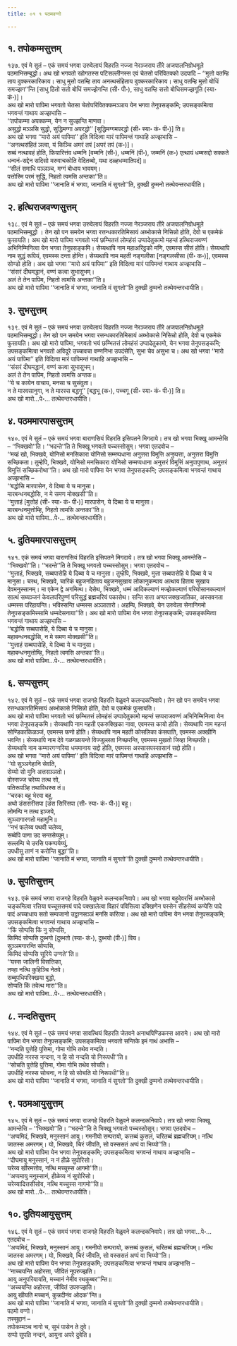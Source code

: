 ```yaml
---
title: ०१ १ पठमवग्गो

---
```



## १. तपोकम्मसुत्तम्

१३७. एवं मे सुतं – एकं समयं भगवा उरुवेलायं विहरति नज्जा नेरञ्जराय तीरे अजपालनिग्रोधमूले पठमाभिसम्बुद्धो। अथ खो भगवतो रहोगतस्स पटिसल्लीनस्स एवं चेतसो परिवितक्को उदपादि – ‘‘मुत्तो वतम्हि ताय दुक्करकारिकाय। साधु मुत्तो वतम्हि ताय अनत्थसंहिताय दुक्करकारिकाय। साधु वतम्हि मुत्तो बोधिं समज्झग’’न्ति [साधु ठितो सतो बोधिं समज्झेगन्ति (सी॰ पी॰), साधु वतम्हि सत्तो बोधिसमज्झगूति (स्या॰ कं॰)]।  
अथ खो मारो पापिमा भगवतो चेतसा चेतोपरिवितक्कमञ्ञाय येन भगवा तेनुपसङ्कमि; उपसङ्कमित्वा भगवन्तं गाथाय अज्झभासि –  
‘‘तपोकम्मा अपक्कम्म, येन न सुज्झन्ति माणवा।  
असुद्धो मञ्ञसि सुद्धो, सुद्धिमग्गा अपरद्धो’’ [सुद्धिमग्गमपरद्धो (सी॰ स्या॰ कं॰ पी॰)] ति॥  
अथ खो भगवा ‘‘मारो अयं पापिमा’’ इति विदित्वा मारं पापिमन्तं गाथाहि अज्झभासि –  
‘‘अनत्थसंहितं ञत्वा, यं किञ्चि अमरं तपं [अपरं तपं (क॰)]।  
सब्बं नत्थावहं होति, फियारित्तंव धम्मनि [वम्मनि (सी॰), धम्मनिं (पी॰), जम्मनिं (क॰) एत्थायं धम्मसद्दो सक्कते धन्वनं-सद्देन सदिसो मरुवाचकोति वेदितब्बो, यथा दळ्हधम्मातिपदं]॥  
‘‘सीलं समाधि पञ्ञञ्च, मग्गं बोधाय भावयम्।  
पत्तोस्मि परमं सुद्धिं, निहतो त्वमसि अन्तका’’ति॥  
अथ खो मारो पापिमा ‘‘जानाति मं भगवा, जानाति मं सुगतो’’ति, दुक्खी दुम्मनो तत्थेवन्तरधायीति।  


## २. हत्थिराजवण्णसुत्तम्

१३८. एवं मे सुतं – एकं समयं भगवा उरुवेलायं विहरति नज्जा नेरञ्जराय तीरे अजपालनिग्रोधमूले पठमाभिसम्बुद्धो । तेन खो पन समयेन भगवा रत्तन्धकारतिमिसायं अब्भोकासे निसिन्नो होति, देवो च एकमेकं फुसायति। अथ खो मारो पापिमा भगवतो भयं छम्भितत्तं लोमहंसं उप्पादेतुकामो महन्तं हत्थिराजवण्णं अभिनिम्मिनित्वा येन भगवा तेनुपसङ्कमि। सेय्यथापि नाम महाअरिट्ठको मणि, एवमस्स सीसं होति। सेय्यथापि नाम सुद्धं रूपियं, एवमस्स दन्ता होन्ति। सेय्यथापि नाम महती नङ्गलीसा [नङ्गलसीसा (पी॰ क॰)], एवमस्स सोण्डो होति। अथ खो भगवा ‘‘मारो अयं पापिमा’’ इति विदित्वा मारं पापिमन्तं गाथाय अज्झभासि –  
‘‘संसरं दीघमद्धानं, वण्णं कत्वा सुभासुभम्।  
अलं ते तेन पापिम, निहतो त्वमसि अन्तका’’ति॥  
अथ खो मारो पापिमा ‘‘जानाति मं भगवा, जानाति मं सुगतो’’ति दुक्खी दुम्मनो तत्थेवन्तरधायीति।  


## ३. सुभसुत्तम्

१३९. एवं मे सुतं – एकं समयं भगवा उरुवेलायं विहरति नज्जा नेरञ्जराय तीरे अजपालनिग्रोधमूले पठमाभिसम्बुद्धो। तेन खो पन समयेन भगवा रत्तन्धकारतिमिसायं अब्भोकासे निसिन्नो होति, देवो च एकमेकं फुसायति। अथ खो मारो पापिमा, भगवतो भयं छम्भितत्तं लोमहंसं उप्पादेतुकामो, येन भगवा तेनुपसङ्कमि; उपसङ्कमित्वा भगवतो अविदूरे उच्चावचा वण्णनिभा उपदंसेति, सुभा चेव असुभा च। अथ खो भगवा ‘‘मारो अयं पापिमा’’ इति विदित्वा मारं पापिमन्तं गाथाहि अज्झभासि –  
‘‘संसरं दीघमद्धानं, वण्णं कत्वा सुभासुभम्।  
अलं ते तेन पापिम, निहतो त्वमसि अन्तक॥  
‘‘ये च कायेन वाचाय, मनसा च सुसंवुता।  
न ते मारवसानुगा, न ते मारस्स बद्धगू’’ [बद्धभू (क॰), पच्चगू (सी॰ स्या॰ कं॰ पी॰)] ति॥  
अथ खो मारो…पे॰… तत्थेवन्तरधायीति।  


## ४. पठममारपाससुत्तम्

१४०. एवं मे सुतं – एकं समयं भगवा बाराणसियं विहरति इसिपतने मिगदाये। तत्र खो भगवा भिक्खू आमन्तेसि – ‘‘भिक्खवो’’ति। ‘‘भदन्ते’’ति ते भिक्खू भगवतो पच्चस्सोसुम्। भगवा एतदवोच –  
‘‘मय्हं खो, भिक्खवे, योनिसो मनसिकारा योनिसो सम्मप्पधाना अनुत्तरा विमुत्ति अनुप्पत्ता, अनुत्तरा विमुत्ति सच्छिकता। तुम्हेपि, भिक्खवे, योनिसो मनसिकारा योनिसो सम्मप्पधाना अनुत्तरं विमुत्तिं अनुपापुणाथ, अनुत्तरं विमुत्तिं सच्छिकरोथा’’ति। अथ खो मारो पापिमा येन भगवा तेनुपसङ्कमि; उपसङ्कमित्वा भगवन्तं गाथाय अज्झभासि –  
‘‘बद्धोसि मारपासेन, ये दिब्बा ये च मानुसा।  
मारबन्धनबद्धोसि, न मे समण मोक्खसी’’ति॥  
‘‘मुत्ताहं [मुत्तोहं (सी॰ स्या॰ कं॰ पी॰)] मारपासेन, ये दिब्बा ये च मानुसा।  
मारबन्धनमुत्तोम्हि, निहतो त्वमसि अन्तका’’ति॥  
अथ खो मारो पापिमा…पे॰… तत्थेवन्तरधायीति।  


## ५. दुतियमारपाससुत्तम्

१४१. एकं समयं भगवा बाराणसियं विहरति इसिपतने मिगदाये। तत्र खो भगवा भिक्खू आमन्तेसि – ‘‘भिक्खवो’’ति। ‘‘भदन्ते’’ति ते भिक्खू भगवतो पच्चस्सोसुम्। भगवा एतदवोच –  
‘‘मुत्ताहं, भिक्खवे, सब्बपासेहि ये दिब्बा ये च मानुसा। तुम्हेपि, भिक्खवे, मुत्ता सब्बपासेहि ये दिब्बा ये च मानुसा। चरथ, भिक्खवे, चारिकं बहुजनहिताय बहुजनसुखाय लोकानुकम्पाय अत्थाय हिताय सुखाय देवमनुस्सानम्। मा एकेन द्वे अगमित्थ। देसेथ, भिक्खवे, धम्मं आदिकल्याणं मज्झेकल्याणं परियोसानकल्याणं सात्थं सब्यञ्जनं केवलपरिपुण्णं परिसुद्धं ब्रह्मचरियं पकासेथ। सन्ति सत्ता अप्परजक्खजातिका, अस्सवनता धम्मस्स परिहायन्ति। भविस्सन्ति धम्मस्स अञ्ञातारो। अहम्पि, भिक्खवे, येन उरुवेला सेनानिगमो तेनुपसङ्कमिस्सामि धम्मदेसनाया’’ति। अथ खो मारो पापिमा येन भगवा तेनुपसङ्कमि; उपसङ्कमित्वा भगवन्तं गाथाय अज्झभासि –  
‘‘बद्धोसि सब्बपासेहि, ये दिब्बा ये च मानुसा।  
महाबन्धनबद्धोसि, न मे समण मोक्खसी’’ति॥  
‘‘मुत्ताहं सब्बपासेहि, ये दिब्बा ये च मानुसा।  
महाबन्धनमुत्तोम्हि, निहतो त्वमसि अन्तका’’ति॥  
अथ खो मारो पापिमा…पे॰… तत्थेवन्तरधायीति।  


## ६. सप्पसुत्तम्

१४२. एवं मे सुतं – एकं समयं भगवा राजगहे विहरति वेळुवने कलन्दकनिवापे। तेन खो पन समयेन भगवा रत्तन्धकारतिमिसायं अब्भोकासे निसिन्नो होति, देवो च एकमेकं फुसायति।  
अथ खो मारो पापिमा भगवतो भयं छम्भितत्तं लोमहंसं उप्पादेतुकामो महन्तं सप्पराजवण्णं अभिनिम्मिनित्वा येन भगवा तेनुपसङ्कमि। सेय्यथापि नाम महती एकरुक्खिका नावा, एवमस्स कायो होति। सेय्यथापि नाम महन्तं सोण्डिकाकिळञ्जं, एवमस्स फणो होति। सेय्यथापि नाम महती कोसलिका कंसपाति, एवमस्स अक्खीनि भवन्ति। सेय्यथापि नाम देवे गळगळायन्ते विज्जुल्लता निच्छरन्ति, एवमस्स मुखतो जिव्हा निच्छरति। सेय्यथापि नाम कम्मारगग्गरिया धममानाय सद्दो होति, एवमस्स अस्सासपस्सासानं सद्दो होति।  
अथ खो भगवा ‘‘मारो अयं पापिमा’’ इति विदित्वा मारं पापिमन्तं गाथाहि अज्झभासि –  
‘‘यो सुञ्ञगेहानि सेवति,  
सेय्यो सो मुनि अत्तसञ्ञतो।  
वोस्सज्ज चरेय्य तत्थ सो,  
पतिरूपञ्हि तथाविधस्स तं॥  
‘‘चरका बहू भेरवा बहू,  
अथो डंससरीसपा [डंस सिरिंसपा (सी॰ स्या॰ कं॰ पी॰)] बहू।  
लोमम्पि न तत्थ इञ्जये,  
सुञ्ञागारगतो महामुनि॥  
‘‘नभं फलेय्य पथवी चलेय्य,  
सब्बेपि पाणा उद सन्तसेय्युम्।  
सल्लम्पि चे उरसि पकप्पयेय्युं,  
उपधीसु ताणं न करोन्ति बुद्धा’’ति॥  
अथ खो मारो पापिमा ‘‘जानाति मं भगवा, जानाति मं सुगतो’’ति दुक्खी दुम्मनो तत्थेवन्तरधायीति।  


## ७. सुपतिसुत्तम्

१४३. एकं समयं भगवा राजगहे विहरति वेळुवने कलन्दकनिवापे। अथ खो भगवा बहुदेवरत्तिं अब्भोकासे चङ्कमित्वा रत्तिया पच्चूससमयं पादे पक्खालेत्वा विहारं पविसित्वा दक्खिणेन पस्सेन सीहसेय्यं कप्पेसि पादे पादं अच्चाधाय सतो सम्पजानो उट्ठानसञ्ञं मनसि करित्वा। अथ खो मारो पापिमा येन भगवा तेनुपसङ्कमि; उपसङ्कमित्वा भगवन्तं गाथाय अज्झभासि –  
‘‘किं सोप्पसि किं नु सोप्पसि,  
किमिदं सोप्पसि दुब्भगो [दुब्भतो (स्या॰ कं॰), दुब्भयो (पी॰)] विय।  
सुञ्ञमगारन्ति सोप्पसि,  
किमिदं सोप्पसि सूरिये उग्गते’’ति॥  
‘‘यस्स जालिनी विसत्तिका,  
तण्हा नत्थि कुहिञ्चि नेतवे।  
सब्बूपधिपरिक्खया बुद्धो,  
सोप्पति किं तवेत्थ मारा’’ति॥  
अथ खो मारो पापिमा…पे॰… तत्थेवन्तरधायीति।  


## ८. नन्दतिसुत्तम्

१४४. एवं मे सुतं – एकं समयं भगवा सावत्थियं विहरति जेतवने अनाथपिण्डिकस्स आरामे। अथ खो मारो पापिमा येन भगवा तेनुपसङ्कमि; उपसङ्कमित्वा भगवतो सन्तिके इमं गाथं अभासि –  
‘‘नन्दति पुत्तेहि पुत्तिमा, गोमा गोभि तथेव नन्दति।  
उपधीहि नरस्स नन्दना, न हि सो नन्दति यो निरूपधी’’ति॥  
‘‘सोचति पुत्तेहि पुत्तिमा, गोमा गोभि तथेव सोचति।  
उपधीहि नरस्स सोचना, न हि सो सोचति यो निरूपधी’’ति॥  
अथ खो मारो पापिमा ‘‘जानाति मं भगवा, जानाति मं सुगतो’’ति दुक्खी दुम्मनो तत्थेवन्तरधायीति।  


## ९. पठमआयुसुत्तम्

१४५. एवं मे सुतं – एकं समयं भगवा राजगहे विहरति वेळुवने कलन्दकनिवापे। तत्र खो भगवा भिक्खू आमन्तेसि – ‘‘भिक्खवो’’ति। ‘‘भदन्ते’’ति ते भिक्खू भगवतो पच्चस्सोसुम्। भगवा एतदवोच –  
‘‘अप्पमिदं, भिक्खवे, मनुस्सानं आयु। गमनीयो सम्परायो, कत्तब्बं कुसलं, चरितब्बं ब्रह्मचरियम्। नत्थि जातस्स अमरणम्। यो, भिक्खवे, चिरं जीवति, सो वस्ससतं अप्पं वा भिय्यो’’ति।  
अथ खो मारो पापिमा येन भगवा तेनुपसङ्कमि; उपसङ्कमित्वा भगवन्तं गाथाय अज्झभासि –  
‘‘दीघमायु मनुस्सानं, न नं हीळे सुपोरिसो।  
चरेय्य खीरमत्तोव, नत्थि मच्चुस्स आगमो’’ति॥  
‘‘अप्पमायु मनुस्सानं, हीळेय्य नं सुपोरिसो।  
चरेय्यादित्तसीसोव, नत्थि मच्चुस्स नागमो’’ति॥  
अथ खो मारो…पे॰… तत्थेवन्तरधायीति।  


## १०. दुतियआयुसुत्तम्

१४६. एवं मे सुतं – एकं समयं भगवा राजगहे विहरति वेळुवने कलन्दकनिवापे। तत्र खो भगवा…पे॰… एतदवोच –  
‘‘अप्पमिदं, भिक्खवे, मनुस्सानं आयु। गमनीयो सम्परायो, कत्तब्बं कुसलं, चरितब्बं ब्रह्मचरियम्। नत्थि जातस्स अमरणम्। यो, भिक्खवे, चिरं जीवति, सो वस्ससतं अप्पं वा भिय्यो’’ति।  
अथ खो मारो पापिमा येन भगवा तेनुपसङ्कमि; उपसङ्कमित्वा भगवन्तं गाथाय अज्झभासि –  
‘‘नाच्चयन्ति अहोरत्ता, जीवितं नूपरुज्झति।  
आयु अनुपरियायति, मच्चानं नेमीव रथकुब्बर’’न्ति॥  
‘‘अच्चयन्ति अहोरत्ता, जीवितं उपरुज्झति।  
आयु खीयति मच्चानं, कुन्नदीनंव ओदक’’न्ति॥  
अथ खो मारो पापिमा ‘‘जानाति मं भगवा, जानाति मं सुगतो’’ति दुक्खी दुम्मनो तत्थेवन्तरधायीति।  
पठमो वग्गो।  
तस्सुद्दानं –  
तपोकम्मञ्च नागो च, सुभं पासेन ते दुवे।  
सप्पो सुपति नन्दनं, आयुना अपरे दुवेति॥  
